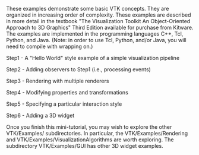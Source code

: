 These examples demonstrate some basic VTK concepts. They are organized in increasing order of complexity. These examples are described in more detail in the textbook "The Visualization Toolkit An Object-Oriented Approach to 3D Graphics" Third Edition available for purchase from Kitware. The examples are implemented in the programming languages C++, Tcl, Python, and Java. (Note: in order to use Tcl, Python, and/or Java, you will need to compile with wrapping on.)

Step1 - A "Hello World" style example of a simple visualization pipeline

Step2 - Adding observers to Step1 (i.e., processing events)

Step3 - Rendering with multiple renderers

Step4 - Modifying properties and transformations

Step5 - Specifying a particular interaction style

Step6 - Adding a 3D widget


Once you finish this mini-tutorial, you may wish to explore the other VTK/Examples/ subdirectories. In particular, the VTK/Examples/Rendering and VTK/Examples/VisualizationAlgorithms are worth exploring. The subdirectory VTK/Examples/GUI has other 3D widget examples.
